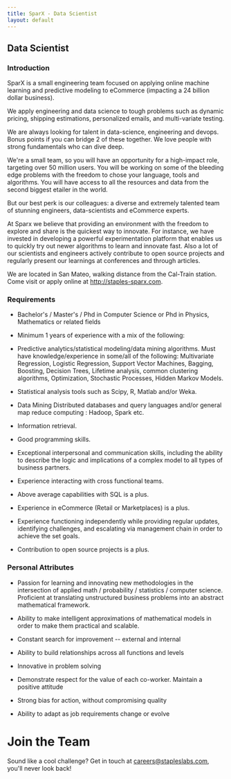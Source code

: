 ```yaml
---
title: SparX - Data Scientist
layout: default
---
```


## Data Scientist

### Introduction

SparX is a small engineering team focused on applying online machine
learning and predictive modeling to eCommerce (impacting a 24 billion
dollar business).

We apply engineering and data science to tough problems such as
dynamic pricing, shipping estimations, personalized emails, and
multi-variate testing.

We are always looking for talent in data-science, engineering and
devops. Bonus points if you can bridge 2 of these together. We love
people with strong fundamentals who can dive deep.

We're a small team, so you will have an opportunity for a high-impact
role, targeting over 50 million users. You will be working on some of
the bleeding edge problems with the freedom to chose your language,
tools and algorithms. You will have access to all the resources and
data from the second biggest etailer in the world.

But our best perk is our colleagues: a diverse and extremely talented
team of stunning engineers, data-scientists and eCommerce experts.

At Sparx we believe that providing an environment with the freedom to
explore and share is the quickest way to innovate. For instance, we
have invested in developing a powerful experimentation platform that
enables us to quickly try out newer algorithms to learn and innovate
fast. Also a lot of our scientists and engineers actively contribute
to open source projects and regularly present our learnings at
conferences and through articles.

We are located in San Mateo, walking distance from the Cal-Train
station. Come visit or apply online at http://staples-sparx.com.

### Requirements

* Bachelor's / Master's / Phd in Computer Science or Phd in Physics, Mathematics or related fields

* Minimum 1 years of experience with a mix of the following:

* Predictive analytics/statistical modeling/data mining
  algorithms. Must have knowledge/experience in some/all of the
  following: Multivariate Regression, Logistic Regression, Support
  Vector Machines, Bagging, Boosting, Decision Trees, Lifetime
  analysis, common clustering algorithms, Optimization, Stochastic
  Processes, Hidden Markov Models.

* Statistical analysis tools such as Scipy, R,  Matlab and/or
  Weka.

* Data Mining Distributed databases and query languages and/or general
  map reduce computing : Hadoop, Spark etc.

* Information retrieval.

* Good programming skills.

* Exceptional interpersonal and communication skills, including the
  ability to describe the logic and implications of a complex model to
  all types of business partners.

* Experience interacting with cross functional teams.

* Above average capabilities with SQL is a plus.

* Experience in eCommerce (Retail or Marketplaces) is a plus.

* Experience functioning independently while providing regular
  updates, identifying challenges, and escalating via management chain
  in order to achieve the set goals.

* Contribution to open source projects is a plus.

### Personal Attributes

* Passion for learning and innovating new methodologies in the
  intersection of applied math / probability / statistics / computer
  science.  Proficient at translating unstructured business problems
  into an abstract mathematical framework.

* Ability to make intelligent approximations of mathematical models in
  order to make them practical and scalable.

* Constant search for improvement -- external and internal

* Ability to build relationships across all functions and levels

* Innovative in problem solving

* Demonstrate respect for the value of each co-worker. Maintain a positive attitude

* Strong bias for action, without compromising quality

* Ability to adapt as job requirements change or evolve

# Join the Team

Sound like a cool challenge? Get in touch at
[careers@stapleslabs.com](mailto:careers@stapleslabs.com), you'll
never look back!
